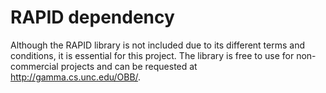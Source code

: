 # RAPID dependency #
Although the RAPID library is not included due to its different terms and conditions, it is essential for this project. The library is free to use for non-commercial projects and can be requested at http://gamma.cs.unc.edu/OBB/. 